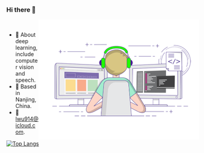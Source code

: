 ### Hi there 👋
<img align="right" top='80' alt="GIF" src="https://raw.githubusercontent.com/devSouvik/devSouvik/master/gif3.gif" width="420"/>
<br/>

- 🍒  About deep learning, include computer vision and speech.
- 📍  Based in Nanjing, China.
- 📧  [lwu914@icloud.com](mailto:lwu914#icloud.com).

[![Top Langs](https://github-readme-stats.vercel.app/api/top-langs/?username=ypp08&layout=compact)](https://github.com/ypp08/github-readme-stats)
<br/>
